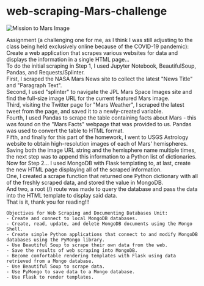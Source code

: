 # web-scraping-Mars-challenge

![Mission to Mars Image](https://github.com/RutgersCodingBootcamp/RU-JER-DATA-PT-01-2020/raw/master/02-Homework/12-Web-Scraping-and-Document-Databases/Instructions/Images/mission_to_mars.png)  


Assignment (a challenging one for me, as I think I was still adjusting to the class being held exclusively online because of the COVID-19 pandemic): Create a web application that scrapes various websites for data and displays the information in a single HTML page...  
To do the initial scraping in Step 1, I used Jupyter Notebook, BeautifulSoup, Pandas, and Requests/Splinter.  
First, I scraped the NASA Mars News site to collect the latest "News Title" and "Paragraph Text".  
Second, I used "splinter" to navigate the JPL Mars Space Images site and find the full-size image URL for the current featured Mars image.  
Third, visiting the Twitter page for "Mars Weather", I scraped the latest tweet from the page, and saved it to a newly-created variable.  
Fourth, I used Pandas to scrape the table containing facts about Mars - this was found on the "Mars Facts" webpage that was provided to us. Pandas was used to convert the table to HTML format.  
Fifth, and finally for this part of the homework, I went to USGS Astrology website to obtain high-resolution images of each of Mars' hemispheres. Saving both the image URL string and the hemisphere name multiple times, the next step was to append this information to a Python list of dictionaries.  
Now for Step 2... I used MongoDB with Flask templating to, at last, create the new HTML page displaying all of the scraped information.  
One, I created a scrape function that returned one Python dictionary with all of the freshly scraped data, and stored the value in MongoDB.  
And two, a root (/) route was made to query the database and pass the data into the HTML template to display said data.  
That is it, thank you for reading!!!
```
Objectives for Web Scraping and Documenting Databases Unit:
- Create and connect to local MongoDB databases.
- Create, read, update, and delete MongoDB documents using the Mongo Shell.
- Create simple Python applications that connect to and modify MongoDB databases using the PyMongo library.
- Use Beautiful Soup to scrape their own data from the web.
- Save the results of web scraping into MongoDB.
- Become comfortable rendering templates with Flask using data retrieved from a Mongo database.
- Use Beautiful Soup to scrape data.
- Use PyMongo to save data to a Mongo database.
- Use Flask to render templates.
```
